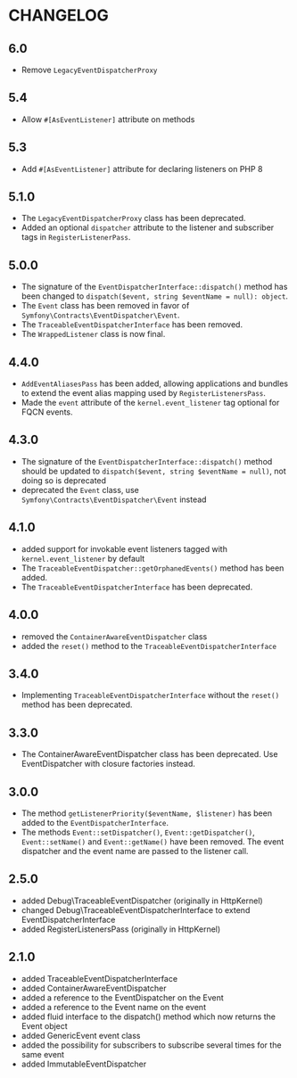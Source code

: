 CHANGELOG
=========

6.0
---

 * Remove `LegacyEventDispatcherProxy`

5.4
---

 * Allow `#[AsEventListener]` attribute on methods

5.3
---

 * Add `#[AsEventListener]` attribute for declaring listeners on PHP 8

5.1.0
-----

 * The `LegacyEventDispatcherProxy` class has been deprecated.
 * Added an optional `dispatcher` attribute to the listener and subscriber tags in `RegisterListenerPass`.

5.0.0
-----

 * The signature of the `EventDispatcherInterface::dispatch()` method has been changed to `dispatch($event, string $eventName = null): object`.
 * The `Event` class has been removed in favor of `Symfony\Contracts\EventDispatcher\Event`.
 * The `TraceableEventDispatcherInterface` has been removed.
 * The `WrappedListener` class is now final.

4.4.0
-----

 * `AddEventAliasesPass` has been added, allowing applications and bundles to extend the event alias mapping used by `RegisterListenersPass`.
 * Made the `event` attribute of the `kernel.event_listener` tag optional for FQCN events.

4.3.0
-----

 * The signature of the `EventDispatcherInterface::dispatch()` method should be updated to `dispatch($event, string $eventName = null)`, not doing so is deprecated
 * deprecated the `Event` class, use `Symfony\Contracts\EventDispatcher\Event` instead

4.1.0
-----

 * added support for invokable event listeners tagged with `kernel.event_listener` by default
 * The `TraceableEventDispatcher::getOrphanedEvents()` method has been added.
 * The `TraceableEventDispatcherInterface` has been deprecated.

4.0.0
-----

 * removed the `ContainerAwareEventDispatcher` class
 * added the `reset()` method to the `TraceableEventDispatcherInterface`

3.4.0
-----

 * Implementing `TraceableEventDispatcherInterface` without the `reset()` method has been deprecated.

3.3.0
-----

 * The ContainerAwareEventDispatcher class has been deprecated. Use EventDispatcher with closure factories instead.

3.0.0
-----

 * The method `getListenerPriority($eventName, $listener)` has been added to the
   `EventDispatcherInterface`.
 * The methods `Event::setDispatcher()`, `Event::getDispatcher()`, `Event::setName()`
   and `Event::getName()` have been removed.
   The event dispatcher and the event name are passed to the listener call.

2.5.0
-----

 * added Debug\TraceableEventDispatcher (originally in HttpKernel)
 * changed Debug\TraceableEventDispatcherInterface to extend EventDispatcherInterface
 * added RegisterListenersPass (originally in HttpKernel)

2.1.0
-----

 * added TraceableEventDispatcherInterface
 * added ContainerAwareEventDispatcher
 * added a reference to the EventDispatcher on the Event
 * added a reference to the Event name on the event
 * added fluid interface to the dispatch() method which now returns the Event
   object
 * added GenericEvent event class
 * added the possibility for subscribers to subscribe several times for the
   same event
 * added ImmutableEventDispatcher



